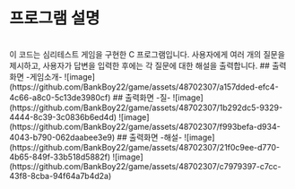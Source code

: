 # 프로그램 설명
<br>
이 코드는 심리테스트 게임을 구현한 C 프로그램입니다. 사용자에게 여러 개의 질문을 제시하고, 사용자가 답변을 입력한 후에는 각 질문에 대한 해설을 출력합니다.
## 출력화면 -게임소개-
![image](https://github.com/BankBoy22/game/assets/48702307/a157dded-efc4-4c66-a8c0-5c13de3980cf)
## 출력화면 -질-
![image](https://github.com/BankBoy22/game/assets/48702307/1b292dc5-9329-4444-8c39-3c0836b6ed4d)
![image](https://github.com/BankBoy22/game/assets/48702307/f993befa-d934-4043-b790-062daabee3e9)
## 출력화면 -해설-
![image](https://github.com/BankBoy22/game/assets/48702307/21f0c9ee-d770-4b65-849f-33b518d5882f)
![image](https://github.com/BankBoy22/game/assets/48702307/c7979397-c7cc-43f8-8cba-94f64a7b4d2a)


